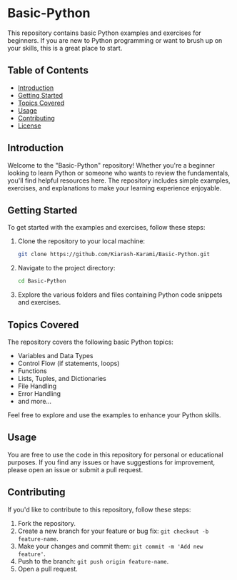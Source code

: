 # Basic-Python

This repository contains basic Python examples and exercises for beginners. If you are new to Python programming or want to brush up on your skills, this is a great place to start.

## Table of Contents

- [Introduction](#introduction)
- [Getting Started](#getting-started)
- [Topics Covered](#topics-covered)
- [Usage](#usage)
- [Contributing](#contributing)
- [License](#license)

## Introduction

Welcome to the "Basic-Python" repository! Whether you're a beginner looking to learn Python or someone who wants to review the fundamentals, you'll find helpful resources here. The repository includes simple examples, exercises, and explanations to make your learning experience enjoyable.

## Getting Started

To get started with the examples and exercises, follow these steps:

1. Clone the repository to your local machine:

    ```bash
    git clone https://github.com/Kiarash-Karami/Basic-Python.git
    ```

2. Navigate to the project directory:

    ```bash
    cd Basic-Python
    ```

3. Explore the various folders and files containing Python code snippets and exercises.

## Topics Covered

The repository covers the following basic Python topics:

- Variables and Data Types
- Control Flow (if statements, loops)
- Functions
- Lists, Tuples, and Dictionaries
- File Handling
- Error Handling
- and more...

Feel free to explore and use the examples to enhance your Python skills.

## Usage

You are free to use the code in this repository for personal or educational purposes. If you find any issues or have suggestions for improvement, please open an issue or submit a pull request.

## Contributing

If you'd like to contribute to this repository, follow these steps:

1. Fork the repository.
2. Create a new branch for your feature or bug fix: `git checkout -b feature-name`.
3. Make your changes and commit them: `git commit -m 'Add new feature'`.
4. Push to the branch: `git push origin feature-name`.
5. Open a pull request.
